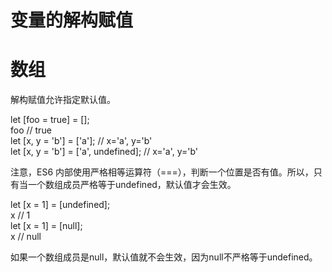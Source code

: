 # 变量的解构赋值
# 数组
解构赋值允许指定默认值。

let [foo = true] = [];  
foo // true   
let [x, y = 'b'] = ['a']; // x='a', y='b'   
let [x, y = 'b'] = ['a', undefined]; // x='a', y='b'  

注意，ES6 内部使用严格相等运算符（===），判断一个位置是否有值。所以，只有当一个数组成员严格等于undefined，默认值才会生效。

let [x = 1] = [undefined];   
x // 1   
let [x = 1] = [null];   
x // null   

如果一个数组成员是null，默认值就不会生效，因为null不严格等于undefined。

